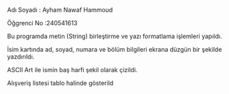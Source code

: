 Adı Soyadı : Ayham Nawaf Hammoud

Öğgrenci No :240541613

Bu programda metin (String) birleştirme ve yazı formatlama işlemleri yapıldı.

İsim kartında ad, soyad, numara ve bölüm bilgileri ekrana düzgün bir şekilde yazdırıldı.

ASCII Art ile ismin baş harfi şekil olarak çizildi.

Alışveriş listesi tablo halinde gösterild

